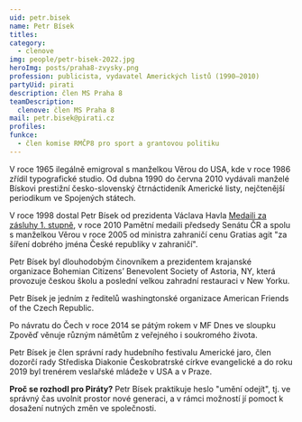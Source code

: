 ```yaml
---
uid: petr.bisek
name: Petr Bísek
titles:
category:
  - clenove
img: people/petr-bisek-2022.jpg
heroImg: posts/praha8-zvysky.png
profession: publicista, vydavatel Amerických listů (1990–2010)
partyUid: pirati
description: člen MS Praha 8
teamDescription: 
  clenove: člen MS Praha 8
mail: petr.bisek@pirati.cz
profiles:
funkce:
  - člen komise RMČP8 pro sport a grantovou politiku
---
```


V roce 1965 ilegálně emigroval s manželkou Věrou do USA, kde v roce 1986 zřídil typografické studio. Od dubna 1990 do června 2010 vydávali manželé Bískovi prestižní česko-slovenský čtrnáctideník Americké listy, nejčtenější periodikum ve Spojených státech.

V roce 1998 dostal Petr Bísek od prezidenta Václava Havla [Medaili za zásluhy 1. stupně](https://www.hrad.cz/cs/ceska-republika/statni-vyznamenani/medaile-za-zasluhy/seznam-vyznamenanych), v roce 2010 Pamětní medaili předsedy Senátu ČR a spolu s manželkou Věrou v roce 2005 od ministra zahraničí cenu Gratias agit "za šíření dobrého jména České republiky v zahraničí".

Petr Bísek byl dlouhodobým činovníkem a prezidentem krajanské organizace Bohemian Citizens’ Benevolent Society of Astoria, NY, která provozuje českou školu a poslední velkou zahradní restauraci v New Yorku.

Petr Bísek je jedním z ředitelů washingtonské organizace American Friends of the Czech Republic.

Po návratu do Čech v roce 2014 se pátým rokem v MF Dnes ve sloupku Zpověď věnuje různým námětům z veřejného i soukromého života.

Petr Bísek je člen správní rady hudebního festivalu Americké jaro, člen dozorčí rady Střediska Diakonie Českobratrské církve evangelické a do roku 2019 byl trenérem veslařské mládeže v USA a v Praze.

**Proč se rozhodl pro Piráty?** Petr Bísek praktikuje heslo "umění odejít", tj. ve správný čas uvolnit prostor nové generaci, a v rámci možností jí pomoct k dosažení nutných změn ve společnosti.




